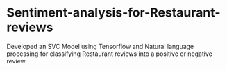 # Sentiment-analysis-for-Restaurant-reviews

Developed an SVC Model using Tensorflow and Natural language processing for classifying Restaurant reviews into a positive or negative review.
